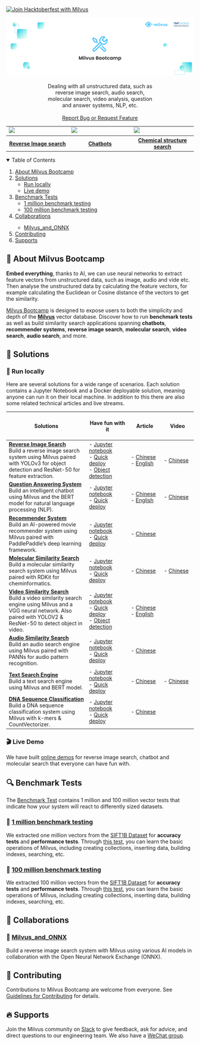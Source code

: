 <!-- PROJECT LOGO -->

<a href="https://milvus.io/hacktoberfest-2021">
    <img src="https://zilliz-cms.s3.us-west-2.amazonaws.com/milvus_hacktoberfest_15ba8e5083.jpeg" alt="Join Hacktoberfest with Milvus">
</a>

<p align="center">
  <a href="https://github.com/milvus-io/bootcamp">
    <img src="images/logo.png" alt="Logo">
  </a>
  <p align="center" style="padding-left: 100px; padding-right: 100px">
      Dealing with all unstructured data, such as reverse image search, audio search, molecular search, video analysis, question and answer systems, NLP, etc.
    <br />
    <br />
    <a href="https://github.com/milvus-io/bootcamp/issues">Report Bug or Request Feature</a>
  </p>
<!-- DEMO -->
<table>
  <tr>
    <td width="30%">
      <a href="https://zilliz.com/milvus-demos">
        <img src="https://zilliz-cms.s3.us-west-2.amazonaws.com/image_search_59a64e4f22.gif" />
      </a>
    </td>
    <td width="30%">
<a href="https://zilliz.com/milvus-demos">
<img src="https://zilliz-cms.s3.us-west-2.amazonaws.com/qa_df5ee7bd83.gif" />
</a>
    </td>
    <td width="30%">
<a href="https://zilliz.com/milvus-demos">
<img src="https://zilliz-cms.s3.us-west-2.amazonaws.com/mole_search_76f8340572.gif" />
</a>
    </td>
  </tr>
  <tr>
    <th align="center">
      <a href="https://zilliz.com/milvus-demos">Reverse Image search</a>
    </th>
    <th align="center">
      <a href="https://zilliz.com/milvus-demos">Chatbots</a>
    </th>
    <th align="center">
      <a href="https://zilliz.com/milvus-demos">Chemical structure search</a>
    </th>
  </tr>
</table>

<!-- TABLE OF CONTENTS -->
<details open="open">
  <summary>Table of Contents</summary>
  <ol>
    <li>
      <a href="#mega-about-milvus-bootcamp">About Milvus Bootcamp</a>
    </li>
    <li>
      <a href="#pencil-solutions">Solutions</a>
      <ul>
        <li><a href="#icecream-run-locally">Run locally</a></li>
        <li><a href="#clapper-live-demo">Live demo</a></li>
      </ul>
    </li>
    <li>
      <a href="#mag-benchmark-tests">Benchmark Tests</a>
      <ul>
        <li><a href="#dart-1-million-benchmark-testing">1 million benchmark testing</a></li>
        <li><a href="#art-100-million-benchmark-testing">100 million benchmark testing</a></li>
      </ul>
    </li>
    <li><a href="#two_women_holding_hands-collaborations">Collaborations</a></li>
      <ul>
        <li><a href="#clap-milvus_and_onnx">Milvus_and_ONNX</a></li>
      </ul>
    <li><a href="#pencil-contributing">Contributing</a></li>
    <li><a href="#fire-supports">Supports</a></li>
    </ol>
</details>

<!-- ABOUT MILVUS Bootcamp -->

## :mega: About Milvus Bootcamp

**Embed everything**, thanks to AI, we can use neural networks to extract feature vectors from unstructured data, such as image, audio and vide etc. Then analyse the unstructured data by calculating the feature vectors, for example calculating the Euclidean or Cosine distance of the vectors to get the similarity.

[Milvus Bootcamp](https://github.com/milvus-io/bootcamp) is designed to expose users to both the simplicity and depth of the [**Milvus**](https://milvus.io/) vector database. Discover how to run **benchmark tests** as well as build similarity search applications spanning **chatbots**, **recommender systems**, **reverse image search**, **molecular search**, **video search**, **audio search**, and more.

<!--ALL SOLUTIONS-->

## :pencil: Solutions

### :icecream: Run locally

Here are several solutions for a wide range of scenarios. Each solution contains a Jupyter Notebook and a Docker deployable solution, meaning anyone can run it on their local machine. In addition to this there are also some related technical articles and live streams.

| <br />Solutions<img width=600/> | <br />Have fun with it<img width=300/>                    | <br />Article<img width=200/>                              | <br />Video<img width=200/>                          |
| ----------------------------------------------------------- | ----------------------------------------------------------- | ----------------------------------------------------------- | ----------------------------------------------------- |
| [**Reverse Image Search**](./solutions/reverse_image_search)<br />Build a reverse image search system using Milvus paired with YOLOv3 for object detection and ResNet-50 for feature extraction. | - [Jupyter notebook](solutions/reverse_image_search/reverse_image_search.ipynb)<br />- [Quick deploy](solutions/reverse_image_search/quick_deploy)<br />- [Object detection](solutions/reverse_image_search/object_detection) | - [Chinese](https://mp.weixin.qq.com/s/7lNuaI-eL3lsQlOq0eolkw)<br />- [English](https://blog.milvus.io/milvus-application-1-building-a-reverse-image-search-system-based-on-milvus-and-vgg-aed4788dd1ea) | - [Chinese](https://www.bilibili.com/video/BV1SN411o79n) |
| [**Question Answering System**](./solutions/question_answering_system)<br />Build an intelligent chatbot using Milvus and the BERT model for natural language processing (NLP). | - [Jupyter notebook](solutions/question_answering_system/question_answering.ipynb)<br />- [Quick deploy](solutions/question_answering_system/quick_deploy) | - [Chinese](https://mp.weixin.qq.com/s/BZp4CMv2yuVb0oEyuDKNkw)<br />- [English](https://medium.com/voice-tech-podcast/building-an-intelligent-qa-system-with-nlp-and-milvus-75b496702490) | - [Chinese](https://www.bilibili.com/video/BV1ki4y1t72o) |
| [**Recommender System**](./solutions/recommender_system)<br />Build an AI-powered movie recommender system using Milvus paired with PaddlePaddle’s deep learning framework. | - [Jupyter notebook](solutions/recommender_system/recommender_system.ipynb)<br />- [Quick deploy](solutions/recommender_system/quick_deploy) | - [Chinese](https://mp.weixin.qq.com/s/nAr45u-ruvhWQ8LcVxbhOg) |  |
| [**Molecular Similarity Search**](./solutions/molecular_similarity_search)<br />Build a molecular similarity search system using Milvus paired with RDKit for cheminformatics. | - [Jupyter notebook](solutions/molecular_similarity_search/molecular_search.ipynb)<br />- [Quick deploy](solutions/molecular_similarity_search/quick_deploy) | - [Chinese](https://mp.weixin.qq.com/s/ZIH_zYltT6aJNQYMhOSsAg) | - [Chinese](https://www.bilibili.com/video/BV1dD4y1D7zS) |
| [**Video Similarity Search**](./solutions/video_similarity_search)<br />Build a video similarity search engine using Milvus and a VGG neural network. Also paired with YOLOV2 & ResNet-50 to detect object in video. | - [Jupyter notebook](solutions/video_similarity_search/video_similarity_search.ipynb)<br />- [Quick deploy](solutions/video_similarity_search/quick_deploy)<br />- [Object detection](solutions/video_similarity_search/object_detection) | - [Chinese](https://mp.weixin.qq.com/s/DOfiGP5BG_9sD7zZair4ew)<br />- [English](https://blog.milvus.io/4-steps-to-building-a-video-search-system-5a3ced633308) |                                                        |
| [**Audio Similarity Search**](./solutions/audio_similarity_search)<br />Build an audio search engine using Milvus paired with PANNs for audio pattern recognition. | - [Jupyter notebook](solutions/audio_similarity_search/audio_similarity_search.ipynb)<br />- [Quick deploy](solutions/audio_similarity_search/quick_deploy) | - [Chinese](https://mp.weixin.qq.com/s/PJfO71YOTW2gXO6SL-OOuA) |                                                        |
| [**Text Search Engine**](./solutions/text_search_engine)<br />Build a text search engine using Milvus and BERT model. | - [Jupyter notebook](solutions/text_search_engine/text_search_engine.ipynb)<br />- [Quick deploy](solutions/text_search_engine/quick_deploy) | - [Chinese](https://mp.weixin.qq.com/s/OUrBSCqnLuh9btyK3SxWgQ) | - [Chinese](https://www.bilibili.com/video/BV1Xi4y1E7Tb) |
| [**DNA Sequence Classification**](./solutions/dna_sequence_classification)<br />Build a DNA sequence classification system using Milvus with k-mers & CountVectorizer. | - [Jupyter notebook](solutions/dna_sequence_classification/dna_sequence_classification.ipynb)<br />- [Quick deploy](solutions/text_search_engine/quick_deploy) | - [Chinese](https://my.oschina.net/u/4209276/blog/5191465)  |  |

### :clapper: Live Demo

We have built [online demos](https://zilliz.com/milvus-demos?isZilliz=true) for reverse image search, chatbot and molecular search that everyone can have fun with.

<!-- BENCHMARK TESTS-->

## :mag: Benchmark Tests

The [Benchmark Test](./benchmark_test) contains 1 million and 100 million vector tests that indicate how your system will react to differently sized datasets.

 ### :dart: [1 million benchmark testing](https://github.com/milvus-io/bootcamp/blob/master/benchmark_test/lab1_sift1b_1m.md)

We extracted one million vectors from the [SIFT1B Dataset](http://corpus-texmex.irisa.fr/) for **accuracy tests** and **performance tests**. Through [this test](./benchmark_test/lab1_sift1b_1m.md), you can learn the basic operations of Milvus, including creating collections, inserting data, building indexes, searching, etc.

 ### :art: [100 million benchmark testing](https://github.com/milvus-io/bootcamp/blob/master/benchmark_test/lab2_sift1b_100m.md)

We extracted 100 million vectors from the [SIFT1B Dataset](http://corpus-texmex.irisa.fr/) for **accuracy tests** and **performance tests**. Through [this test](./benchmark_test/lab2_sift1b_100m.md), you can learn the basic operations of Milvus, including creating collections, inserting data, building indexes, searching, etc.

<!--THE COLLABORATIONS-->

## :two_women_holding_hands: Collaborations

### :clap: [Milvus_and_ONNX](etc/onnx_and_milvus)

Build a reverse image search system with Milvus using various AI models in collaboration with the Open Neural Network Exchange (ONNX).


## :pencil: Contributing

Contributions to Milvus Bootcamp are welcome from everyone. See [Guidelines for Contributing](./contributing.md) for details. 


## :fire: Supports

Join the Milvus community on [Slack](https://join.slack.com/t/milvusio/shared_invite/zt-e0u4qu3k-bI2GDNys3ZqX1YCJ9OM~GQ) to give feedback, ask for advice, and direct questions to our engineering team. We also have a [WeChat group](images/wechat_group.png).
